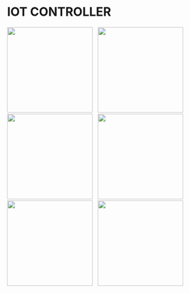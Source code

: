 # IOT CONTROLLER

<img src="https://user-images.githubusercontent.com/59027889/178403467-60af227d-5da1-4ed4-a5aa-dda7f62db58a.jpg" width="200" /> &nbsp; <img src="https://user-images.githubusercontent.com/59027889/178403475-74d7f50d-31c8-4221-99ec-2e493a03cf18.jpg" width="200" /> &nbsp; <img src="https://user-images.githubusercontent.com/59027889/178403491-de3b38cc-27da-44fa-878f-dafffd016a30.jpg" width="200" /> &nbsp; <img src="https://user-images.githubusercontent.com/59027889/178403503-7ca0ecdb-04c4-47c4-84b5-2571c3e850fe.jpg" width="200" /> &nbsp; <img src="https://user-images.githubusercontent.com/59027889/178403512-726d4fbc-8739-4d98-8b1c-076008794e2a.jpg" width="200" /> &nbsp; <img src="https://user-images.githubusercontent.com/59027889/178403527-baa7624e-b54c-4297-b966-60a3e15ca05c.jpg" width="200" />
